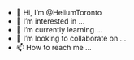 - 👋 Hi, I’m @HeliumToronto
- 👀 I’m interested in ...
- 🌱 I’m currently learning ...
- 💞️ I’m looking to collaborate on ...
- 📫 How to reach me ...

<!---
HeliumToronto/HeliumToronto is a ✨ special ✨ repository because its `README.md` (this file) appears on your GitHub profile.
You can click the Preview link to take a look at your changes.
--->
